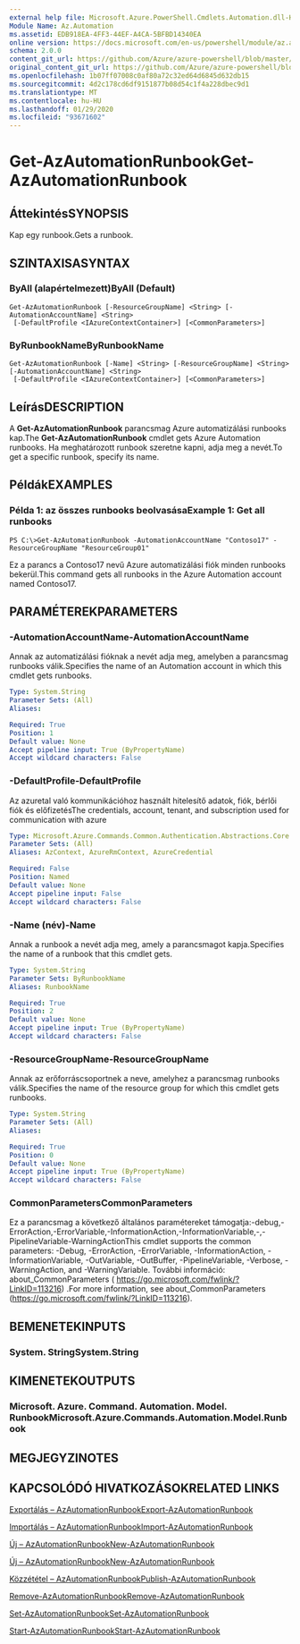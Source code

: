 ```yaml
---
external help file: Microsoft.Azure.PowerShell.Cmdlets.Automation.dll-Help.xml
Module Name: Az.Automation
ms.assetid: EDB918EA-4FF3-44EF-A4CA-5BFBD14340EA
online version: https://docs.microsoft.com/en-us/powershell/module/az.automation/get-azautomationrunbook
schema: 2.0.0
content_git_url: https://github.com/Azure/azure-powershell/blob/master/src/Automation/Automation/help/Get-AzAutomationRunbook.md
original_content_git_url: https://github.com/Azure/azure-powershell/blob/master/src/Automation/Automation/help/Get-AzAutomationRunbook.md
ms.openlocfilehash: 1b07ff07008c0af80a72c32ed64d6845d632db15
ms.sourcegitcommit: 4d2c178cd6df9151877b08d54c1f4a228dbec9d1
ms.translationtype: MT
ms.contentlocale: hu-HU
ms.lasthandoff: 01/29/2020
ms.locfileid: "93671602"
---
```

# <span data-ttu-id="a144d-101">Get-AzAutomationRunbook</span><span class="sxs-lookup"><span data-stu-id="a144d-101">Get-AzAutomationRunbook</span></span>

## <span data-ttu-id="a144d-102">Áttekintés</span><span class="sxs-lookup"><span data-stu-id="a144d-102">SYNOPSIS</span></span>
<span data-ttu-id="a144d-103">Kap egy runbook.</span><span class="sxs-lookup"><span data-stu-id="a144d-103">Gets a runbook.</span></span>

## <span data-ttu-id="a144d-104">SZINTAXISA</span><span class="sxs-lookup"><span data-stu-id="a144d-104">SYNTAX</span></span>

### <span data-ttu-id="a144d-105">ByAll (alapértelmezett)</span><span class="sxs-lookup"><span data-stu-id="a144d-105">ByAll (Default)</span></span>
```
Get-AzAutomationRunbook [-ResourceGroupName] <String> [-AutomationAccountName] <String>
 [-DefaultProfile <IAzureContextContainer>] [<CommonParameters>]
```

### <span data-ttu-id="a144d-106">ByRunbookName</span><span class="sxs-lookup"><span data-stu-id="a144d-106">ByRunbookName</span></span>
```
Get-AzAutomationRunbook [-Name] <String> [-ResourceGroupName] <String> [-AutomationAccountName] <String>
 [-DefaultProfile <IAzureContextContainer>] [<CommonParameters>]
```

## <span data-ttu-id="a144d-107">Leírás</span><span class="sxs-lookup"><span data-stu-id="a144d-107">DESCRIPTION</span></span>
<span data-ttu-id="a144d-108">A **Get-AzAutomationRunbook** parancsmag Azure automatizálási runbooks kap.</span><span class="sxs-lookup"><span data-stu-id="a144d-108">The **Get-AzAutomationRunbook** cmdlet gets Azure Automation runbooks.</span></span>
<span data-ttu-id="a144d-109">Ha meghatározott runbook szeretne kapni, adja meg a nevét.</span><span class="sxs-lookup"><span data-stu-id="a144d-109">To get a specific runbook, specify its name.</span></span>

## <span data-ttu-id="a144d-110">Példák</span><span class="sxs-lookup"><span data-stu-id="a144d-110">EXAMPLES</span></span>

### <span data-ttu-id="a144d-111">Példa 1: az összes runbooks beolvasása</span><span class="sxs-lookup"><span data-stu-id="a144d-111">Example 1: Get all runbooks</span></span>
```
PS C:\>Get-AzAutomationRunbook -AutomationAccountName "Contoso17" -ResourceGroupName "ResourceGroup01"
```

<span data-ttu-id="a144d-112">Ez a parancs a Contoso17 nevű Azure automatizálási fiók minden runbooks bekerül.</span><span class="sxs-lookup"><span data-stu-id="a144d-112">This command gets all runbooks in the Azure Automation account named Contoso17.</span></span>

## <span data-ttu-id="a144d-113">PARAMÉTEREK</span><span class="sxs-lookup"><span data-stu-id="a144d-113">PARAMETERS</span></span>

### <span data-ttu-id="a144d-114">-AutomationAccountName</span><span class="sxs-lookup"><span data-stu-id="a144d-114">-AutomationAccountName</span></span>
<span data-ttu-id="a144d-115">Annak az automatizálási fióknak a nevét adja meg, amelyben a parancsmag runbooks válik.</span><span class="sxs-lookup"><span data-stu-id="a144d-115">Specifies the name of an Automation account in which this cmdlet gets runbooks.</span></span>

```yaml
Type: System.String
Parameter Sets: (All)
Aliases:

Required: True
Position: 1
Default value: None
Accept pipeline input: True (ByPropertyName)
Accept wildcard characters: False
```

### <span data-ttu-id="a144d-116">-DefaultProfile</span><span class="sxs-lookup"><span data-stu-id="a144d-116">-DefaultProfile</span></span>
<span data-ttu-id="a144d-117">Az azuretal való kommunikációhoz használt hitelesítő adatok, fiók, bérlői fiók és előfizetés</span><span class="sxs-lookup"><span data-stu-id="a144d-117">The credentials, account, tenant, and subscription used for communication with azure</span></span>

```yaml
Type: Microsoft.Azure.Commands.Common.Authentication.Abstractions.Core.IAzureContextContainer
Parameter Sets: (All)
Aliases: AzContext, AzureRmContext, AzureCredential

Required: False
Position: Named
Default value: None
Accept pipeline input: False
Accept wildcard characters: False
```

### <span data-ttu-id="a144d-118">-Name (név)</span><span class="sxs-lookup"><span data-stu-id="a144d-118">-Name</span></span>
<span data-ttu-id="a144d-119">Annak a runbook a nevét adja meg, amely a parancsmagot kapja.</span><span class="sxs-lookup"><span data-stu-id="a144d-119">Specifies the name of a runbook that this cmdlet gets.</span></span>

```yaml
Type: System.String
Parameter Sets: ByRunbookName
Aliases: RunbookName

Required: True
Position: 2
Default value: None
Accept pipeline input: True (ByPropertyName)
Accept wildcard characters: False
```

### <span data-ttu-id="a144d-120">-ResourceGroupName</span><span class="sxs-lookup"><span data-stu-id="a144d-120">-ResourceGroupName</span></span>
<span data-ttu-id="a144d-121">Annak az erőforráscsoportnek a neve, amelyhez a parancsmag runbooks válik.</span><span class="sxs-lookup"><span data-stu-id="a144d-121">Specifies the name of the resource group for which this cmdlet gets runbooks.</span></span>

```yaml
Type: System.String
Parameter Sets: (All)
Aliases:

Required: True
Position: 0
Default value: None
Accept pipeline input: True (ByPropertyName)
Accept wildcard characters: False
```

### <span data-ttu-id="a144d-122">CommonParameters</span><span class="sxs-lookup"><span data-stu-id="a144d-122">CommonParameters</span></span>
<span data-ttu-id="a144d-123">Ez a parancsmag a következő általános paramétereket támogatja:-debug,-ErrorAction,-ErrorVariable,-InformationAction,-InformationVariable,-,-PipelineVariable-WarningAction</span><span class="sxs-lookup"><span data-stu-id="a144d-123">This cmdlet supports the common parameters: -Debug, -ErrorAction, -ErrorVariable, -InformationAction, -InformationVariable, -OutVariable, -OutBuffer, -PipelineVariable, -Verbose, -WarningAction, and -WarningVariable.</span></span> <span data-ttu-id="a144d-124">További információ: about_CommonParameters ( https://go.microsoft.com/fwlink/?LinkID=113216) .</span><span class="sxs-lookup"><span data-stu-id="a144d-124">For more information, see about_CommonParameters (https://go.microsoft.com/fwlink/?LinkID=113216).</span></span>

## <span data-ttu-id="a144d-125">BEMENETEK</span><span class="sxs-lookup"><span data-stu-id="a144d-125">INPUTS</span></span>

### <span data-ttu-id="a144d-126">System. String</span><span class="sxs-lookup"><span data-stu-id="a144d-126">System.String</span></span>

## <span data-ttu-id="a144d-127">KIMENETEK</span><span class="sxs-lookup"><span data-stu-id="a144d-127">OUTPUTS</span></span>

### <span data-ttu-id="a144d-128">Microsoft. Azure. Command. Automation. Model. Runbook</span><span class="sxs-lookup"><span data-stu-id="a144d-128">Microsoft.Azure.Commands.Automation.Model.Runbook</span></span>

## <span data-ttu-id="a144d-129">MEGJEGYZI</span><span class="sxs-lookup"><span data-stu-id="a144d-129">NOTES</span></span>

## <span data-ttu-id="a144d-130">KAPCSOLÓDÓ HIVATKOZÁSOK</span><span class="sxs-lookup"><span data-stu-id="a144d-130">RELATED LINKS</span></span>

[<span data-ttu-id="a144d-131">Exportálás – AzAutomationRunbook</span><span class="sxs-lookup"><span data-stu-id="a144d-131">Export-AzAutomationRunbook</span></span>](./Export-AzAutomationRunbook.md)

[<span data-ttu-id="a144d-132">Importálás – AzAutomationRunbook</span><span class="sxs-lookup"><span data-stu-id="a144d-132">Import-AzAutomationRunbook</span></span>](./Import-AzAutomationRunbook.md)

[<span data-ttu-id="a144d-133">Új – AzAutomationRunbook</span><span class="sxs-lookup"><span data-stu-id="a144d-133">New-AzAutomationRunbook</span></span>](./New-AzAutomationRunbook.md)

[<span data-ttu-id="a144d-134">Új – AzAutomationRunbook</span><span class="sxs-lookup"><span data-stu-id="a144d-134">New-AzAutomationRunbook</span></span>](./New-AzAutomationRunbook.md)

[<span data-ttu-id="a144d-135">Közzététel – AzAutomationRunbook</span><span class="sxs-lookup"><span data-stu-id="a144d-135">Publish-AzAutomationRunbook</span></span>](./Publish-AzAutomationRunbook.md)

[<span data-ttu-id="a144d-136">Remove-AzAutomationRunbook</span><span class="sxs-lookup"><span data-stu-id="a144d-136">Remove-AzAutomationRunbook</span></span>](./Remove-AzAutomationRunbook.md)

[<span data-ttu-id="a144d-137">Set-AzAutomationRunbook</span><span class="sxs-lookup"><span data-stu-id="a144d-137">Set-AzAutomationRunbook</span></span>](./Set-AzAutomationRunbook.md)

[<span data-ttu-id="a144d-138">Start-AzAutomationRunbook</span><span class="sxs-lookup"><span data-stu-id="a144d-138">Start-AzAutomationRunbook</span></span>](./Start-AzAutomationRunbook.md)


